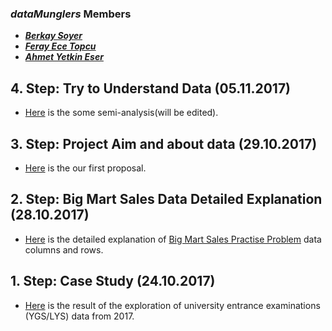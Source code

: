 ### *__dataMunglers__* Members
 + __*[Berkay Soyer](https://mef-bda503.github.io/pj-berkaysoyer/)*__
 + __*[Feray Ece Topcu](https://mef-bda503.github.io/pj-ferayece/)*__
 + __*[Ahmet Yetkin Eser](https://mef-bda503.github.io/pj-esera/)*__

## 4. Step: Try to Understand Data (05.11.2017)

+ [Here](Yetkins/20171105_BigMartSalesData_Udacity.html) is the some semi-analysis(will be edited).

## 3. Step: Project Aim and about data (29.10.2017)

+ [Here](Yetkins/20171029_bigMartSalesProblemSummary.html) is the our first proposal.

## 2. Step: Big Mart Sales Data Detailed Explanation (28.10.2017)

 + [Here](Yetkins/20171028_bigMartSalesData_Columns_Rows_Detailed.html) is the detailed explanation of [Big Mart Sales Practise Problem](https://datahack.analyticsvidhya.com/contest/practice-problem-big-mart-sales-iii/) data columns and rows.

## 1. Step: Case Study (24.10.2017)
 
 + [Here](files/Data_Munglers_OSYMUTF8.html) is the result of the exploration of university entrance examinations (YGS/LYS) data from 2017.


